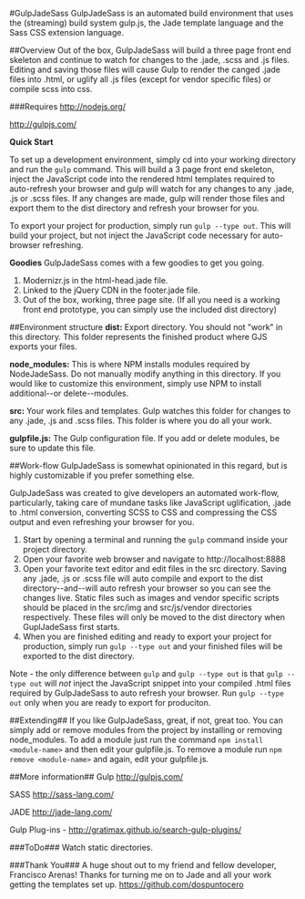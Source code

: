 #GulpJadeSass
GulpJadeSass is an automated build environment that uses the (streaming) build system gulp.js, the Jade template language and the Sass CSS extension language.

##Overview
Out of the box, GulpJadeSass will build a three page front end skeleton and continue to watch for changes to the .jade, .scss and .js files. Editing and saving those files will cause Gulp to render the canged .jade files into .html, or uglify all .js files (except for vendor specific files) or compile scss into css.

###Requires
http://nodejs.org/

http://gulpjs.com/


**Quick Start**

To set up a development environment, simply cd into your working directory and run the `gulp` command. This will build a 3 page front end skeleton, inject the JavaScript code into the rendered html templates required to auto-refresh your browser and gulp will watch for any changes to any .jade, .js or .scss files. If any changes are made, gulp will render those files and export them to the dist directory and refresh your browser for you.

To export your project for production, simply run `gulp --type out`. This will build your project, but not inject the JavaScript code necessary for auto-browser refreshing.

**Goodies**
GulpJadeSass comes with a few goodies to get you going.

1. Modernizr.js in the html-head.jade file.
2. Linked to the jQuery CDN in the footer.jade file.
3. Out of the box, working, three page site. (If all you need is a working front end prototype, you can simply use the included dist directory)

##Environment structure
**dist:**            Export directory. You should not "work" in this directory. This folder represents the finished product where GJS exports your files.

**node_modules:**    This is where NPM installs modules required by NodeJadeSass. Do not manually modify anything in this directory. If you would like to customize this environment, simply use NPM to install additional--or delete--modules.

**src:**             Your work files and templates. Gulp watches this folder for changes to any .jade, .js and .scss files. This folder is where you do all your work.

**gulpfile.js:**     The Gulp configuration file. If you add or delete modules, be sure to update this file.

##Work-flow
GulpJadeSass is somewhat opinionated in this regard, but is highly customizable if you prefer something else.

GulpJadeSass was created to give developers an automated work-flow, particularly, taking care of mundane tasks like JavaScript uglification, .jade to .html conversion, converting SCSS to CSS and compressing the CSS output and even refreshing your browser for you.


1. Start by opening a terminal and running the `gulp` command inside your project directory.
2. Open your favorite web browser and navigate to http://localhost:8888
3. Open your favorite text editor and edit files in the src directory. Saving any .jade, .js or .scss file will auto compile and export to the dist directory--and--will auto refresh your browser so you can see the changes live. Static files such as images and vendor specific scripts should be placed in the src/img and src/js/vendor directories respectively. These files will only be moved to the dist directory when GuplJadeSass first starts.
4. When you are finished editing and ready to export your project for production, simply run `gulp --type out` and your finished files will be exported to the dist directory.

Note - the only difference between `gulp` and `gulp --type out` is that `gulp --type out` will *not* inject the JavaScript snippet into your compiled .html files required by GulpJadeSass to auto refresh your browser. Run `gulp --type out` only when you are ready to export for produciton.

##Extending##
If you like GulpJadeSass, great, if not, great too. You can simply add or remove modules from the project by installing or removing node_modules. To add a module just run the command `npm install <module-name>` and then edit your gulpfile.js. To remove a module run `npm remove <module-name>` and again, edit your gulpfile.js.

##More information##
Gulp http://gulpjs.com/

SASS http://sass-lang.com/

JADE http://jade-lang.com/

Gulp Plug-ins - http://gratimax.github.io/search-gulp-plugins/

###ToDo###
Watch static directories.


###Thank You###
A huge shout out to my friend and fellow developer, Francisco Arenas! Thanks for turning me on to Jade and all your work getting the templates set up. https://github.com/dospuntocero